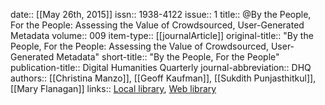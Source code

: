 date:: [[May 26th, 2015]]
issn:: 1938-4122
issue:: 1
title:: @By the People, For the People: Assessing the Value of Crowdsourced, User-Generated Metadata
volume:: 009
item-type:: [[journalArticle]]
original-title:: "By the People, For the People: Assessing the Value of Crowdsourced, User-Generated Metadata"
short-title:: "By the People, For the People"
publication-title:: Digital Humanities Quarterly
journal-abbreviation:: DHQ
authors:: [[Christina Manzo]], [[Geoff Kaufman]], [[Sukdith Punjasthitkul]], [[Mary Flanagan]]
links:: [Local library](zotero://select/groups/2386895/items/FQ2IS5R7), [Web library](https://www.zotero.org/groups/2386895/items/FQ2IS5R7)
